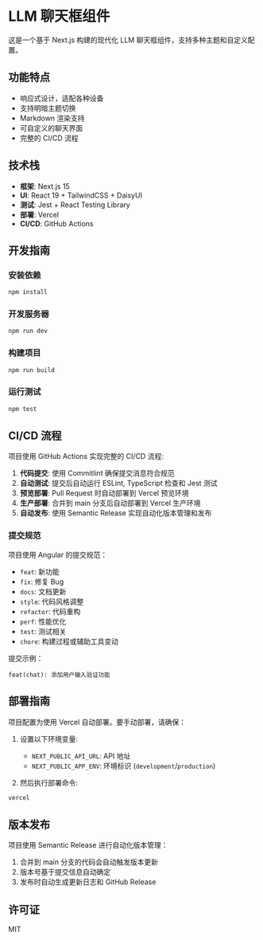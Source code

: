 # LLM 聊天框组件

这是一个基于 Next.js 构建的现代化 LLM 聊天框组件，支持多种主题和自定义配置。

## 功能特点

- 响应式设计，适配各种设备
- 支持明暗主题切换
- Markdown 渲染支持
- 可自定义的聊天界面
- 完整的 CI/CD 流程

## 技术栈

- **框架**: Next.js 15
- **UI**: React 19 + TailwindCSS + DaisyUI
- **测试**: Jest + React Testing Library
- **部署**: Vercel
- **CI/CD**: GitHub Actions

## 开发指南

### 安装依赖

```bash
npm install
```

### 开发服务器

```bash
npm run dev
```

### 构建项目

```bash
npm run build
```

### 运行测试

```bash
npm test
```

## CI/CD 流程

项目使用 GitHub Actions 实现完整的 CI/CD 流程:

1. **代码提交**: 使用 Commitlint 确保提交消息符合规范
2. **自动测试**: 提交后自动运行 ESLint, TypeScript 检查和 Jest 测试
3. **预览部署**: Pull Request 时自动部署到 Vercel 预览环境
4. **生产部署**: 合并到 main 分支后自动部署到 Vercel 生产环境
5. **自动发布**: 使用 Semantic Release 实现自动化版本管理和发布

### 提交规范

项目使用 Angular 的提交规范：

- `feat`: 新功能
- `fix`: 修复 Bug
- `docs`: 文档更新
- `style`: 代码风格调整
- `refactor`: 代码重构
- `perf`: 性能优化
- `test`: 测试相关
- `chore`: 构建过程或辅助工具变动

提交示例：

```
feat(chat): 添加用户输入验证功能
```

## 部署指南

项目配置为使用 Vercel 自动部署。要手动部署，请确保：

1. 设置以下环境变量:

   - `NEXT_PUBLIC_API_URL`: API 地址
   - `NEXT_PUBLIC_APP_ENV`: 环境标识 (`development`/`production`)

2. 然后执行部署命令:

```bash
vercel
```

## 版本发布

项目使用 Semantic Release 进行自动化版本管理：

1. 合并到 main 分支的代码会自动触发版本更新
2. 版本号基于提交信息自动确定
3. 发布时自动生成更新日志和 GitHub Release

## 许可证

MIT
